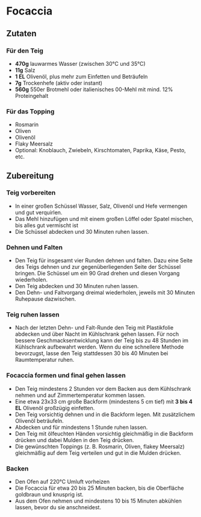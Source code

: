 # Focaccia

## Zutaten

### Für den Teig

- **470g** lauwarmes Wasser (zwischen 30°C und 35°C)
- **11g** Salz
- **1 EL** Olivenöl, plus mehr zum Einfetten und Beträufeln
- **7g** Trockenhefe (aktiv oder instant)
- **560g** 550er Brotmehl oder italienisches 00-Mehl mit mind. 12% Proteingehalt

### Für das Topping

- Rosmarin
- Oliven
- Olivenöl
- Flaky Meersalz
- Optional: Knoblauch, Zwiebeln, Kirschtomaten, Paprika, Käse, Pesto, etc.

## Zubereitung

### Teig vorbereiten

- In einer großen Schüssel Wasser, Salz, Olivenöl und Hefe vermengen und gut verquirlen.
- Das Mehl hinzufügen und mit einem großen Löffel oder Spatel mischen, bis alles gut vermischt ist
- Die Schüssel abdecken und 30 Minuten ruhen lassen.

### Dehnen und Falten

- Den Teig für insgesamt vier Runden dehnen und falten. Dazu eine Seite des Teigs dehnen und zur gegenüberliegenden Seite der Schüssel bringen. Die Schüssel um ein 90 Grad drehen und diesen Vorgang wiederholen.
- Den Teig abdecken und 30 Minuten ruhen lassen.
- Den Dehn- und Faltvorgang dreimal wiederholen, jeweils mit 30 Minuten Ruhepause dazwischen.

### Teig ruhen lassen

- Nach der letzten Dehn- und Falt-Runde den Teig mit Plastikfolie abdecken und über Nacht im Kühlschrank gehen lassen. Für noch bessere Geschmacksentwicklung kann der Teig bis zu 48 Stunden im Kühlschrank aufbewahrt werden. Wenn du eine schnellere Methode bevorzugst, lasse den Teig stattdessen 30 bis 40 Minuten bei Raumtemperatur ruhen.

### Focaccia formen und final gehen lassen

- Den Teig mindestens 2 Stunden vor dem Backen aus dem Kühlschrank nehmen und auf Zimmertemperatur kommen lassen.
- Eine etwa 23x33 cm große Backform (mindestens 5 cm tief) mit **3 bis 4 EL** Olivenöl großzügig einfetten.
- Den Teig vorsichtig dehnen und in die Backform legen. Mit zusätzlichem Olivenöl beträufeln.
- Abdecken und für mindestens 1 Stunde ruhen lassen.
- Den Teig mit ölfeuchten Händen vorsichtig gleichmäßig in die Backform drücken und dabei Mulden in den Teig drücken.
- Die gewünschten Toppings (z. B. Rosmarin, Oliven, flakey Meersalz) gleichmäßig auf dem Teig verteilen und gut in die Mulden drücken.

### Backen

- Den Ofen auf 220°C Umluft vorheizen
- Die Focaccia für etwa 20 bis 25 Minuten backen, bis die Oberfläche goldbraun und knusprig ist.
- Aus dem Ofen nehmen und mindestens 10 bis 15 Minuten abkühlen lassen, bevor du sie anschneidest.

